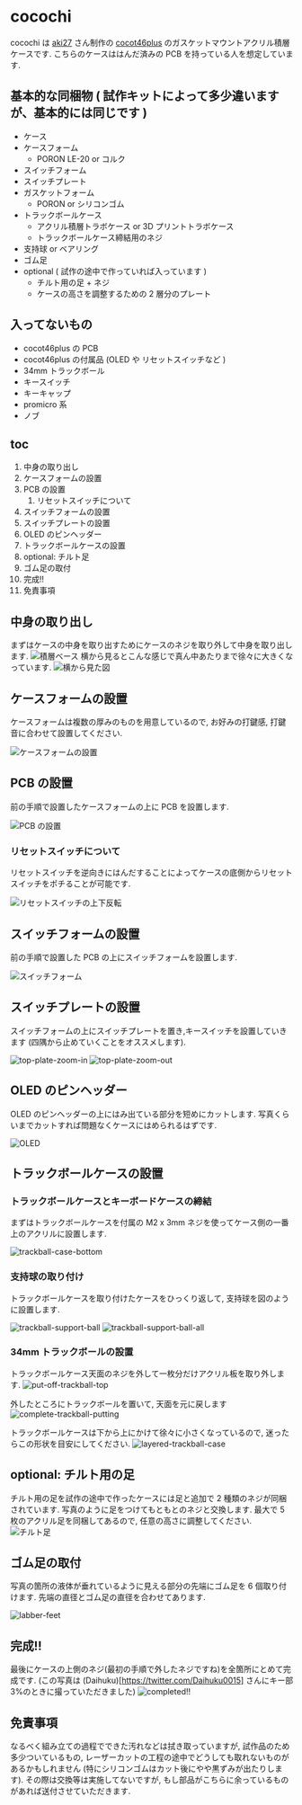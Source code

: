 # cocochi

cocochi は [aki27](https://twitter.com/aki27kbd) さん制作の [cocot46plus](https://shop.yushakobo.jp/products/pre-order-cocot46plus) のガスケットマウントアクリル積層ケースです.
こちらのケースははんだ済みの PCB を持っている人を想定しています.

## 基本的な同梱物 ( 試作キットによって多少違いますが、基本的には同じです )

- ケース
- ケースフォーム
  - PORON LE-20 or コルク
- スイッチフォーム
- スイッチプレート
- ガスケットフォーム
  - PORON or シリコンゴム
- トラックボールケース
  - アクリル積層トラボケース or 3D プリントトラボケース
  - トラックボールケース締結用のネジ
- 支持球 or ベアリング
- ゴム足
- optional ( 試作の途中で作っていれば入っています )
  - チルト用の足 + ネジ
  - ケースの高さを調整するための 2 層分のプレート

## 入ってないもの

- cocot46plus の PCB
- cocot46plus の付属品 (OLED や リセットスイッチなど )
- 34mm トラックボール
- キースイッチ
- キーキャップ
- promicro 系
- ノブ

## toc

1. 中身の取り出し
1. ケースフォームの設置
1. PCB の設置
   1. リセットスイッチについて
1. スイッチフォームの設置
1. スイッチプレートの設置
1. OLED のピンヘッダー
1. トラックボールケースの設置
1. optional: チルト足
1. ゴム足の取付
1. 完成!!
1. 免責事項

## 中身の取り出し

まずはケースの中身を取り出すためにケースのネジを取り外して中身を取り出します.
![積層ベース](./images/layered-base.jpg)
横から見るとこんな感じで真ん中あたりまで徐々に大きくなっています.
![横から見た図](./images/layered-side-view.jpg)

## ケースフォームの設置

ケースフォームは複数の厚みのものを用意しているので, お好みの打鍵感, 打鍵音に合わせて設置してください.

![ケースフォームの設置](./images/case-form.jpg)

## PCB の設置

前の手順で設置したケースフォームの上に PCB を設置します.

![PCB の設置](./images/put-pcb.jpg)

### リセットスイッチについて

リセットスイッチを逆向きにはんだすることによってケースの底側からリセットスイッチをポチることが可能です.

![リセットスイッチの上下反転](./images/reset-switch.jpg)

## スイッチフォームの設置

前の手順で設置した PCB の上にスイッチフォームを設置します.

![スイッチフォーム](./images/switch-form.jpg)

## スイッチプレートの設置

スイッチフォームの上にスイッチプレートを置き,キースイッチを設置していきます (四隅から止めていくことをオススメします).

![top-plate-zoom-in](./images/top-plate-zoom-in.jpg)
![top-plate-zoom-out](./images/top-plate-zoom-out.jpg)

## OLED のピンヘッダー

OLED のピンヘッダーの上にはみ出ている部分を短めにカットします.
写真くらいまでカットすれば問題なくケースにはめられるはずです.

![OLED](./images/oled-pin-header.jpg)

## トラックボールケースの設置

### トラックボールケースとキーボードケースの締結

まずはトラックボールケースを付属の M2 x 3mm ネジを使ってケース側の一番上のアクリルに設置します.

![trackball-case-bottom](./images/trackball-case-bottom.jpg)

### 支持球の取り付け

トラックボールケースを取り付けたケースをひっくり返して, 支持球を図のように設置します.

![trackball-support-ball](./images/trackball-support-ball.jpg)
![trackball-support-ball-all](./images/trackball-support-ball-all.jpg)

### 34mm トラックボールの設置

トラックボールケース天面のネジを外して一枚分だけアクリル板を取り外します.
![put-off-trackball-top](./images/trackball-case-top.jpg)

外したところにトラックボールを置いて, 天面を元に戻します
![complete-trackball-putting](./images/with-trackball.jpg)

トラックボールケースは下から上にかけて徐々に小さくなっているので, 迷ったらこの形状を目安にしてください.
![layered-trackball-case](./images/layered-trackball.jpg)

## optional: チルト用の足

チルト用の足を試作の途中で作ったケースには足と追加で 2 種類のネジが同梱されています.
写真のように足をつけてもともとのネジと交換します.
最大で 5 枚のアクリル足を同梱してあるので, 任意の高さに調整してください.
![チルト足](./images/foot.jpg)

## ゴム足の取付

写真の箇所の液体が垂れているように見える部分の先端にゴム足を 6 個取り付けます.
先端の直径とゴム足の直径を合わせてあります.

![labber-feet](./images/labber-feet.jpg)

## 完成!!

最後にケースの上側のネジ(最初の手順で外したネジですね)を全箇所にとめて完成です. (この写真は (Daihuku)[https://twitter.com/Daihuku0015] さんにキー部 3%のときに撮っていただきました)
![completed!!](./images/complete.jpg)

## 免責事項

なるべく組み立ての過程でできた汚れなどは拭き取っていますが, 試作品のため多少ついているもの, レーザーカットの工程の途中でどうしても取れないものがあるかもしれません (特にシリコンゴムはカット後にやや黒ずみが出たりします).
その際は交換等は実施してないですが, もし部品がこちらに余っているものがあれば送付させていただきます.
